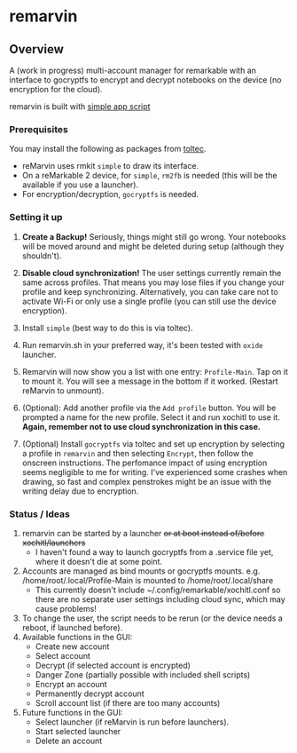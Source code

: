 # remarvin
## Overview
A (work in progress) multi-account manager for remarkable with an interface to gocryptfs to encrypt and decrypt notebooks on the device (no encryption for the cloud).

remarvin is built with [simple app script](https://rmkit.dev/apps/sas)

### Prerequisites
You may install the following as packages from [toltec](https://github.com/toltec-dev/toltec).
* reMarvin uses rmkit `simple` to draw its interface.
* On a reMarkable 2 device, for `simple`, `rm2fb` is needed (this will be the available if you use a launcher).
* For encryption/decryption, `gocryptfs` is needed.

### Setting it up
1. **Create a Backup!** Seriously, things might still go wrong.
Your notebooks will be moved around and might be deleted during setup (although they shouldn't).

2. **Disable cloud synchronization!** The user settings currently remain the same across profiles. That means you may lose files if you change your profile and keep synchronizing. Alternatively, you can take care not to activate Wi-Fi or only use a single profile (you can still use the device encryption).

3. Install `simple` (best way to do this is via toltec).

4. Run remarvin.sh in your preferred way, it's been tested with `oxide` launcher.

5. Remarvin will now show you a list with one entry: `Profile-Main`. Tap on it to mount it. You will see a message in the bottom if it worked. (Restart reMarvin to unmount).

6. (Optional): Add another profile via the `Add profile` button. You will be prompted a name for the new profile. Select it and run xochitl to use it. **Again, remember not to use cloud synchronization in this case.**

7. (Optional) Install `gocryptfs` via toltec and set up encryption by selecting a profile in `remarvin` and then selecting `Encrypt`, then follow the onscreen instructions. The perfomance impact of using encryption seems negligible to me for writing. I've experienced some crashes when drawing, so fast and complex penstrokes might be an issue with the writing delay due to encryption. 

### Status / Ideas
1. remarvin can be started by a launcher ~~or at boot instead of/before xochitl/launchers~~
    * I haven't found a way to launch gocryptfs from a .service file yet, where it doesn't die at some point.
3. Accounts are managed as bind mounts or gocryptfs mounts. e.g. /home/root/.local/Profile-Main is mounted to /home/root/.local/share
    * This currently doesn't include ~/.config/remarkable/xochitl.conf so there are no separate user settings including cloud sync, which may cause problems!
4. To change the user, the script needs to be rerun (or the device needs a reboot, if launched before).
5. Available functions in the GUI:
    * Create new account
    * Select account
    * Decrypt (if selected account is encrypted)
    * Danger Zone (partially possible with included shell scripts)
    * Encrypt an account
    * Permanently decrypt account
    * Scroll account list (if there are too many accounts)
6. Future functions in the GUI:
    * Select launcher (if reMarvin is run before launchers).
    * Start selected launcher
    * Delete an account

